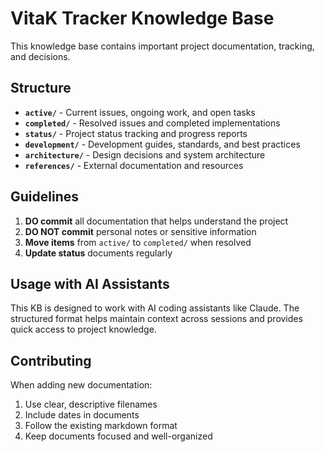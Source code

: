 # VitaK Tracker Knowledge Base

This knowledge base contains important project documentation, tracking, and decisions.

## Structure

- **`active/`** - Current issues, ongoing work, and open tasks
- **`completed/`** - Resolved issues and completed implementations
- **`status/`** - Project status tracking and progress reports
- **`development/`** - Development guides, standards, and best practices
- **`architecture/`** - Design decisions and system architecture
- **`references/`** - External documentation and resources

## Guidelines

1. **DO commit** all documentation that helps understand the project
2. **DO NOT commit** personal notes or sensitive information
3. **Move items** from `active/` to `completed/` when resolved
4. **Update status** documents regularly

## Usage with AI Assistants

This KB is designed to work with AI coding assistants like Claude. The structured format helps maintain context across sessions and provides quick access to project knowledge.

## Contributing

When adding new documentation:
1. Use clear, descriptive filenames
2. Include dates in documents
3. Follow the existing markdown format
4. Keep documents focused and well-organized